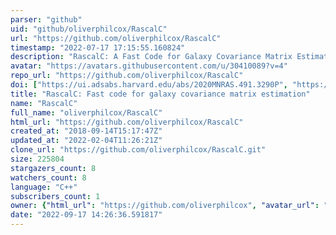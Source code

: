 ```yaml
---
parser: "github"
uid: "github/oliverphilcox/RascalC"
url: "https://github.com/oliverphilcox/RascalC"
timestamp: "2022-07-17 17:15:55.160824"
description: "RascalC: A Fast Code for Galaxy Covariance Matrix Estimation"
avatar: "https://avatars.githubusercontent.com/u/30410089?v=4"
repo_url: "https://github.com/oliverphilcox/RascalC"
doi: ["https://ui.adsabs.harvard.edu/abs/2020MNRAS.491.3290P", "https://ui.adsabs.harvard.edu/abs/2019ascl.soft09008P/abstract"]
title: "RascalC: Fast code for galaxy covariance matrix estimation"
name: "RascalC"
full_name: "oliverphilcox/RascalC"
html_url: "https://github.com/oliverphilcox/RascalC"
created_at: "2018-09-14T15:17:47Z"
updated_at: "2022-02-04T11:26:21Z"
clone_url: "https://github.com/oliverphilcox/RascalC.git"
size: 225804
stargazers_count: 8
watchers_count: 8
language: "C++"
subscribers_count: 1
owner: {"html_url": "https://github.com/oliverphilcox", "avatar_url": "https://avatars.githubusercontent.com/u/30410089?v=4", "login": "oliverphilcox", "type": "User"}
date: "2022-09-17 14:26:36.591817"
---
```

